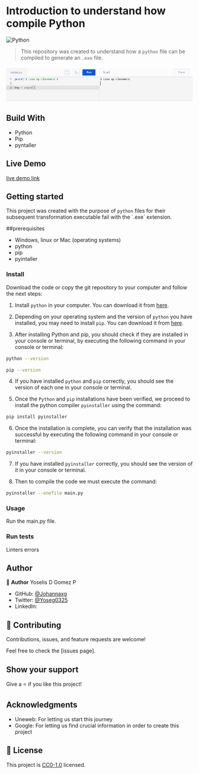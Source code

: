 # Introduction to understand how compile Python 

![Python](https://img.shields.io/badge/-python-3776AB?logo=python&logoColor=white&style=plastic)

>This repository was created to understand how a `python` file can be compiled to generate an `.exe` file. 

![screenshot](./app_screenshot.png)

## Build With 

- Python
- Pip
- pyntaller

## Live Demo
[live demo link](https://www.online-python.com/g9X6I5DN1J)

## Getting started

This project was created with the purpose of `python` files for their subsequent transformation executable fail with the ´.exe´ extension.

##prerequisites 

- Windows, linux or Mac (operating systems)
- python
- pip
- pyintaller

### Install

Download the code or copy the git repository to your computer and follow the next steps:

1. Install `python` in your computer. You can download it from [here](https://www.python.org/downloads/).

2. Depending on your operating system and the version of `python` you have installed, you may need to install `pip`. You can download it from [here](https://pip.pypa.io/en/stable/installing/).

3. After installing Python and pip, you should check if they are installed in your console or terminal, by executing the following command in your console or terminal:

  ```bash
  python --version
  ```

  ```bash
  pip --version
  ```

4. If you have installed `python` and `pip` correctly, you should see the version of each one in your console or terminal.

5. Once the `Python` and `pip` installations have been verified, we proceed to install the python compiler `pyinstaller` using the command:

  ```bash
  pip install pyinstaller
  ```

6. Once the installation is complete, you can verify that the installation was successful by executing the following command in your console or terminal:

  ```bash
  pyinstaller --version
  ```

7. If you have installed `pyinstaller` correctly, you should see the version of it in your console or terminal.

8. Then to compile the code we must execute the command:

  ```bash
 pyinstaller --onefile main.py
```
### Usage

Run the main.py file.

### Run tests

Linters errors

## Author

👤 **Author**
Yoselis D Gomez P

- GitHub: [@Johannaxg](https://github.com/Johannaxg)
- Twitter: [@Yoseg0325](https://twitter.com/@@Yoseg0325)
- LinkedIn: []()

## 🤝 Contributing

Contributions, issues, and feature requests are welcome!

Feel free to check the [issues page].

## Show your support

Give a ⭐️ if you like this project!

## Acknowledgments

- Uneweb: For letting us start this journey
- Google: For letting us find crucial information in order to create this project

## 📝 License

This project is [CC0-1.0](LICENSE) licensed.
